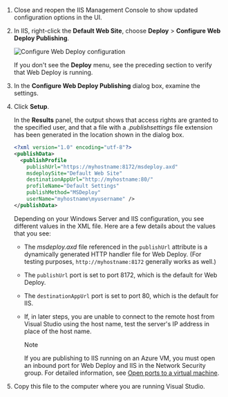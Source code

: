 
1. Close and reopen the IIS Management Console to show updated configuration options in the UI.

2. In IIS, right-click the **Default Web Site**, choose **Deploy** > **Configure Web Deploy Publishing**.

    ![Configure Web Deploy configuration](../../deployment/media/tutorial-configure-web-deploy-publishing.png)

   If you don't see the **Deploy** menu, see the preceding section to verify that Web Deploy is running.

3. In the **Configure Web Deploy Publishing** dialog box, examine the settings.

4. Click **Setup**.

    In the **Results** panel, the output shows that access rights are granted to the specified user, and that a file with a *.publishsettings* file extension has been generated in the location shown in the dialog box.

    ```xml
    <?xml version="1.0" encoding="utf-8"?>
    <publishData>
      <publishProfile
        publishUrl="https://myhostname:8172/msdeploy.axd"
        msdeploySite="Default Web Site"
        destinationAppUrl="http://myhostname:80/"
        profileName="Default Settings"
        publishMethod="MSDeploy"
        userName="myhostname\myusername" />
    </publishData>
    ```

    Depending on your Windows Server and IIS configuration, you see different values in the XML file. Here are a few details about the values that you see:

   * The *msdeploy.axd* file referenced in the `publishUrl` attribute is a dynamically generated HTTP handler file for Web Deploy. (For testing purposes, `http://myhostname:8172` generally works as well.)
   * The `publishUrl` port is set to port 8172, which is the default for Web Deploy.
   * The `destinationAppUrl` port is set to port 80, which is the default for IIS.
   * If, in later steps, you are unable to connect to the remote host from Visual Studio using the host name, test the server's IP address in place of the host name.

     > [!NOTE]
     > If you are publishing to IIS running on an Azure VM, you must open an inbound port for Web Deploy and IIS in the Network Security group. For detailed information, see [Open ports to a virtual machine](/azure/virtual-machines/windows/nsg-quickstart-portal).

5. Copy this file to the computer where you are running Visual Studio.
